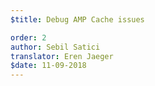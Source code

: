 ```yaml
---
$title: Debug AMP Cache issues

order: 2
author: Sebil Satici
translator: Eren Jaeger
$date: 11-09-2018
---
```


